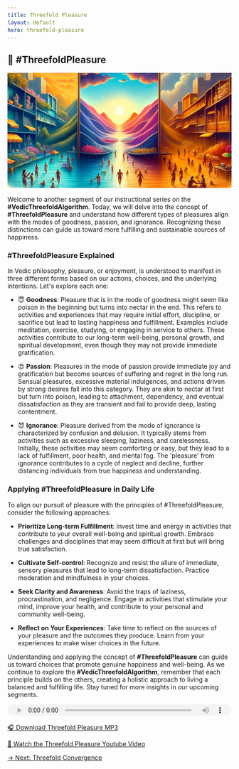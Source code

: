 ```yaml
---
title: Threefold Pleasure
layout: default
hero: threefold-pleasure
---
```


## 💋 #ThreefoldPleasure

![Threefold Pleasure](/assets/img/ins-threefold-pleasure.png)

Welcome to another segment of our instructional series on the **#VedicThreefoldAlgorithm**. Today, we will delve into the concept of **#ThreefoldPleasure** and understand how different types of pleasures align with the modes of goodness, passion, and ignorance. Recognizing these distinctions can guide us toward more fulfilling and sustainable sources of happiness.

### #ThreefoldPleasure Explained

In Vedic philosophy, pleasure, or enjoyment, is understood to manifest in three different forms based on our actions, choices, and the underlying intentions. Let's explore each one:

  - 😇 **Goodness**: Pleasure that is in the mode of goodness might seem like poison in the beginning but turns into nectar in the end. This refers to activities and experiences that may require initial effort, discipline, or sacrifice but lead to lasting happiness and fulfillment. Examples include meditation, exercise, studying, or engaging in service to others. These activities contribute to our long-term well-being, personal growth, and spiritual development, even though they may not provide immediate gratification.

  - 😍 **Passion**: Pleasures in the mode of passion provide immediate joy and gratification but become sources of suffering and regret in the long run. Sensual pleasures, excessive material indulgences, and actions driven by strong desires fall into this category. They are akin to nectar at first but turn into poison, leading to attachment, dependency, and eventual dissatisfaction as they are transient and fail to provide deep, lasting contentment.

  - 😈 **Ignorance**: Pleasure derived from the mode of ignorance is characterized by confusion and delusion. It typically stems from activities such as excessive sleeping, laziness, and carelessness. Initially, these activities may seem comforting or easy, but they lead to a lack of fulfillment, poor health, and mental fog. The 'pleasure' from ignorance contributes to a cycle of neglect and decline, further distancing individuals from true happiness and understanding.

### Applying #ThreefoldPleasure in Daily Life

To align our pursuit of pleasure with the principles of #ThreefoldPleasure, consider the following approaches:

  - **Prioritize Long-term Fulfillment**: Invest time and energy in activities that contribute to your overall well-being and spiritual growth. Embrace challenges and disciplines that may seem difficult at first but will bring true satisfaction.

  - **Cultivate Self-control**: Recognize and resist the allure of immediate, sensory pleasures that lead to long-term dissatisfaction. Practice moderation and mindfulness in your choices.

  - **Seek Clarity and Awareness**: Avoid the traps of laziness, procrastination, and negligence. Engage in activities that stimulate your mind, improve your health, and contribute to your personal and community well-being.

  - **Reflect on Your Experiences**: Take time to reflect on the sources of your pleasure and the outcomes they produce. Learn from your experiences to make wiser choices in the future.

Understanding and applying the concept of **#ThreefoldPleasure** can guide us toward choices that promote genuine happiness and well-being. As we continue to explore the **#VedicThreefoldAlgorithm**, remember that each principle builds on the others, creating a holistic approach to living a balanced and fulfilling life. Stay tuned for more insights in our upcoming segments.

<audio src="https://indra.team/audio/indra/threefold-pleasure.mp3" controls style="width:100%;height:25px"></audio>

[🎧 Download Threefold Pleasure MP3](https://indra.team/audio/indra/threefold-pleasure.mp3)

[🍿 Watch the Threefold Pleasure Youtube Video](https://youtu.be/RD43XGHfpQI)

[→ Next: Threefold Convergence](threefold-convergence)
